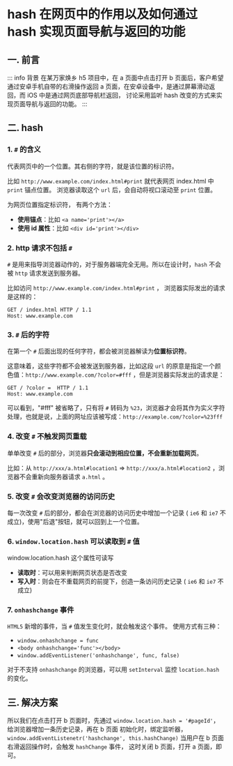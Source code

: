 # hash 在网页中的作用以及如何通过 hash 实现页面导航与返回的功能

## 一. 前言

::: info 背景
在某万家焕乡 h5 项目中，在 a 页面中点击打开 b 页面后，客户希望通过安卓手机自带的右滑操作返回 a 页面，在安卓设备中，是通过屏幕滑动返回，而 iOS 中是通过网页底部导航栏返回，
讨论采用监听 hash 改变的方式来实现页面导航与返回的功能。
:::

## 二. hash

### 1. `#` 的含义

代表网页中的一个位置。其右侧的字符，就是该位置的标识符。

比如 `http://www.example.com/index.html#print` 就代表网页 index.html 中 `print` 锚点位置。 
浏览器读取这个 `url` 后，会自动将视口滚动至 `print` 位置。  

为网页位置指定标识符， 有两个方法： 
- **使用锚点**：比如 `<a name='print'></a>`
- **使用 id 属性**：比如 `<div id='print'></div>`



### 2. http 请求不包括 `#`

`#` 是用来指导浏览器动作的，对于服务器端完全无用。所以在设计时，`hash` 不会被 `http` 请求发送到服务器。

比如访问 `http://www.example.com/index.html#print` ， 浏览器实际发出的请求是这样的：
```
GET / index.html HTTP / 1.1
Host: www.example.com
```



### 3. `#` 后的字符 

在第一个 `#` 后面出现的任何字符，都会被浏览器解读为**位置标识符**。
	
这意味着，这些字符都不会被发送到服务器，比如这段 `url` 的原意是指定一个颜色值：`http://www.example.com/?color=#fff` ，但是浏览器实际发出的请求是：
```
GET / ?color =  HTTP / 1.1
Host: www.example.com
```
可以看到，"#fff" 被省略了，只有将 `#` 转码为 `%23`，浏览器才会将其作为实义字符处理，也就是说，上面的网址应该被写成：`http://example.com/?color=%23fff`  



### 4. 改变 `#` 不触发网页重载

单单改变 `#` 后的部分，浏览器**只会滚动到相应位置，不会重新加载网页**。

比如：从 `http://xxx/a.html#location1` =>	`http://xxx/a.html#location2` ，浏览器不会重新向服务器请求 `a.html` 。



### 5. 改变 `#` 会改变浏览器的访问历史

每一次改变 `#` 后的部分，都会在浏览器的访问历史中增加一个记录 ( `ie6` 和 `ie7` 不成立)，使用"后退"按钮，就可以回到上一个位置。	



### 6. `window.location.hash` 可以读取到 `#` 值

window.location.hash 这个属性可读写
- **读取时**：可以用来判断网页状态是否改变
- **写入时**：则会在不重载网页的前提下，创造一条访问历史记录 ( `ie6` 和 `ie7` 不成立)



### 7. `onhashchange` 事件

`HTML5` 新增的事件，当 `#` 值发生变化时，就会触发这个事件。
使用方式有三种：
- `window.onhashchange = func`
- `<body onhashchange='func'></body>`
- `window.addEventListener('onhashchange', func, false)`
	
对于不支持 `onhashchange` 的浏览器，可以用 `setInterval` 监控 `location.hash` 的变化。



## 三. 解决方案

所以我们在点击打开 b 页面时，先通过 `window.location.hash = '#pageId'`， 给浏览器增加一条历史记录，再在 b 页面 初始化时，绑定监听器，
`window.addEventListenetr('hashchange', this.hashChange)` 当用户在 b 页面右滑返回操作时，会触发 `hashChange` 事件，
这时关闭 b 页面，打开 a 页面，即可。
